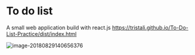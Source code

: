 # To do list

A small web application build with react.js
https://tristali.github.io/To-Do-List-Practice/dist/index.html

![image-20180829140656376](https://github.com/tristali/To-Do-List-Practice/blob/master/to_do_list.jpg)
